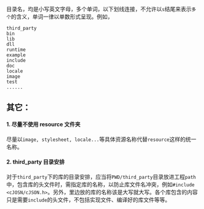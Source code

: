 目录名，均是小写英文字母，多个单词，以下划线连接，不允许以`s`结尾来表示`多个`的含义，单词一律以单数形式呈现。例如，

```
third_party
bin
lib
dll
runtime
example
include
doc
locale
image
test
......
```

## 其它：

#### 1. 尽量不使用 resource 文件夹

尽量以`image, stylesheet, locale...`等具体资源名称代替`resource`这样的统一名称。


#### 2. third_party 目录安排

对于`third_party`下的库的目录安排，应当将`PWD/third_party`目录放进工程`path`中，包含库的头文件时，需指定库的名称，以防止库文件名冲突，例如`#include <cJOSN/cJSON.h>`。另外，里边放的库的名称该是大写就大写。各个库包含的内容只是需要`include`的头文件，不包括实现文件、编译好的库文件等等。